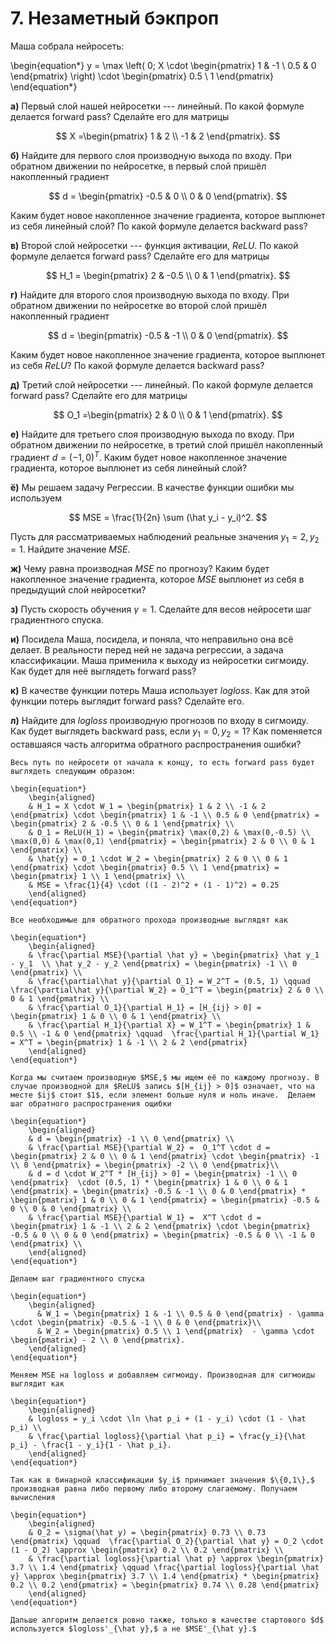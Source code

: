 # 7. Незаметный бэкпроп

Маша собрала нейросеть:

	
\begin{equation*}
y =   \max \left( 0;  X \cdot  \begin{pmatrix} 1 & -1 \\ 0.5 & 0 \end{pmatrix} \right) \cdot \begin{pmatrix} 0.5 \\ 1 \end{pmatrix} 
\end{equation*}

__а)__ Первый слой нашей нейросетки --- линейный. По какой формуле делается forward pass? Сделайте его для матрицы 

$$
X =\begin{pmatrix} 1 & 2 \\ -1 & 2 \end{pmatrix}.
$$

__б)__ Найдите для первого слоя производную выхода по входу. При обратном движении по нейросетке, в первый слой пришёл накопленный градиент

$$
d = \begin{pmatrix} -0.5 & 0 \\ 0 & 0 \end{pmatrix}.
$$

Каким будет новое накопленное значение градиента, которое выплюнет из себя линейный слой? По какой формуле делается backward pass? 

__в)__ Второй слой нейросетки --- функция активации, $ReLU.$ По какой формуле делается forward pass? Сделайте его для матрицы 

$$
H_1 = \begin{pmatrix} 2 & -0.5 \\ 0 & 1 \end{pmatrix}.
$$

__г)__ Найдите для второго слоя производную выхода по входу. При обратном движении по нейросетке во второй слой пришёл накопленный градиент 

$$
d = \begin{pmatrix} -0.5 & -1 \\ 0 & 0 \end{pmatrix}.
$$

Каким будет новое накопленное значение градиента, которое выплюнет из себя $ReLU$?  По какой формуле делается backward pass? 

__д)__ 
Третий слой нейросетки --- линейный.  По какой формуле делается forward pass? Сделайте его для матрицы 

$$
O_1 =\begin{pmatrix} 2 & 0 \\ 0 & 1 \end{pmatrix}.
$$

__е)__ Найдите для третьего слоя производную выхода по входу. При обратном движении по нейросетке, в третий слой пришёл накопленный градиент $d = (-1, 0)^T$. Каким будет новое накопленное значение градиента, которое выплюнет из себя линейный слой? 

__ё)__ Мы решаем задачу Регрессии. В качестве функции ошибки мы используем 

$$
MSE = \frac{1}{2n} \sum (\hat y_i - y_i)^2.
$$

Пусть для рассматриваемых наблюдений реальные значения  $y_1 = 2, y_2 = 1$. Найдите значение $MSE$.


__ж)__  Чему равна производная $MSE$ по прогнозу? Каким будет накопленное значение градиента, которое $MSE$ выплюнет из себя в предыдущий слой нейросетки? 


__з)__ Пусть скорость обучения $\gamma = 1$.  Сделайте для весов нейросети шаг градиентного спуска.


__и)__ Посидела Маша, посидела, и поняла, что неправильно она всё делает. В реальности перед ней не задача регрессии, а задача классификации. Маша применила к выходу из нейросетки сигмоиду. Как будет для неё выглядеть forward pass? 

__к)__  В качестве функции потерь Маша использует $logloss.$ Как для этой функции потерь выглядит forward pass? Сделайте его. 

__л)__ Найдите для $logloss$ производную прогнозов по входу в сигмоиду. Как будет выглядеть backward pass, если $y_1 = 0, y_2 = 1?$ Как поменяется оставшаяся часть алгоритма обратного распространения ошибки? 

```{dropdown} Решение
Весь путь по нейросети от начала к концу, то есть forward pass будет выглядеть следующим образом: 

\begin{equation*}
    \begin{aligned} 
    & H_1 = X \cdot W_1 = \begin{pmatrix} 1 & 2 \\ -1 & 2 \end{pmatrix} \cdot \begin{pmatrix} 1 & -1 \\ 0.5 & 0 \end{pmatrix} =  \begin{pmatrix} 2 & -0.5 \\ 0 & 1 \end{pmatrix} \\
    & O_1 = ReLU(H_1) = \begin{pmatrix} \max(0,2) & \max(0,-0.5) \\ \max(0,0) & \max(0,1) \end{pmatrix} = \begin{pmatrix} 2 & 0 \\ 0 & 1 \end{pmatrix} \\
    & \hat{y} = O_1 \cdot W_2 = \begin{pmatrix} 2 & 0 \\ 0 & 1 \end{pmatrix} \cdot \begin{pmatrix} 0.5 \\ 1 \end{pmatrix} = \begin{pmatrix} 1 \\ 1 \end{pmatrix} \\ 
    & MSE = \frac{1}{4} \cdot ((1 - 2)^2 + (1 - 1)^2) = 0.25
    \end{aligned}
\end{equation*}

Все необходимые для обратного прохода производные выглядят как

\begin{equation*}
    \begin{aligned} 
    & \frac{\partial MSE}{\partial \hat y} = \begin{pmatrix} \hat y_1 - y_1  \\ \hat y_2 - y_2 \end{pmatrix} = \begin{pmatrix} -1 \\ 0 \end{pmatrix} \\ 
    & \frac{\partial\hat y}{\partial O_1} = W_2^T = (0.5, 1) \qquad  \frac{\partial\hat y}{\partial W_2} = O_1^T = \begin{pmatrix} 2 & 0 \\ 0 & 1 \end{pmatrix} \\
    & \frac{\partial O_1}{\partial H_1} = [H_{ij} > 0] = \begin{pmatrix} 1 & 0 \\ 0 & 1 \end{pmatrix} \\
    & \frac{\partial H_1}{\partial X} = W_1^T = \begin{pmatrix} 1 & 0.5 \\ -1 & 0 \end{pmatrix} \qquad  \frac{\partial H_1}{\partial W_1} = X^T = \begin{pmatrix} 1 & -1 \\ 2 & 2 \end{pmatrix}
    \end{aligned}
\end{equation*}

Когда мы считаем производную $MSE,$ мы ищем её по каждому прогнозу. В случае производной для $ReLU$ запись $[H_{ij} > 0]$ означает, что на месте $ij$ стоит $1$, если элемент больше нуля и ноль иначе.  Делаем шаг обратного распространения ощибки

\begin{equation*}
    \begin{aligned} 
    & d = \begin{pmatrix} -1 \\ 0 \end{pmatrix} \\ 
    & \frac{\partial MSE}{\partial W_2} =  O_1^T \cdot d = \begin{pmatrix} 2 & 0 \\ 0 & 1 \end{pmatrix} \cdot \begin{pmatrix} -1 \\ 0 \end{pmatrix} = \begin{pmatrix} -2 \\ 0 \end{pmatrix}\\
    & d = d \cdot W_2^T * [H_{ij} > 0] = \begin{pmatrix} -1 \\ 0 \end{pmatrix}  \cdot (0.5, 1) * \begin{pmatrix} 1 & 0 \\ 0 & 1 \end{pmatrix} = \begin{pmatrix} -0.5 & -1 \\ 0 & 0 \end{pmatrix} * \begin{pmatrix} 1 & 0 \\ 0 & 1 \end{pmatrix} = \begin{pmatrix} -0.5 & 0 \\ 0 & 0 \end{pmatrix} \\
    & \frac{\partial MSE}{\partial W_1} =  X^T \cdot d = \begin{pmatrix} 1 & -1 \\ 2 & 2 \end{pmatrix} \cdot \begin{pmatrix} -0.5 & 0 \\ 0 & 0 \end{pmatrix} = \begin{pmatrix} -0.5 & 0 \\ -1 & 0 \end{pmatrix} \\
    \end{aligned}
\end{equation*}

Делаем шаг градиентного спуска

\begin{equation*}
    \begin{aligned} 
      & W_1 = \begin{pmatrix} 1 & -1 \\ 0.5 & 0 \end{pmatrix} - \gamma \cdot \begin{pmatrix} -0.5 & -1 \\ 0 & 0 \end{pmatrix}\\
      & W_2 = \begin{pmatrix} 0.5 \\ 1 \end{pmatrix}  - \gamma \cdot \begin{pmatrix} - 2 \\ 0 \end{pmatrix}.
    \end{aligned}
\end{equation*}

Меняем MSE на logloss и добавляем сигмоиду. Производная для сигмоиды выглядит как 

\begin{equation*}
    \begin{aligned} 
    & logloss = y_i \cdot \ln \hat p_i + (1 - y_i) \cdot (1 - \hat p_i) \\ 
    & \frac{\partial logloss}{\partial \hat p_i} = \frac{y_i}{\hat p_i} - \frac{1 - y_i}{1 - \hat p_i}.
    \end{aligned}
\end{equation*}

Так как в бинарной классификации $y_i$ принимает значения $\{0,1\},$ производная равна либо первому либо второму слагаемому. Получаем вычисления 

\begin{equation*}
    \begin{aligned} 
    & O_2 = \sigma(\hat y) = \begin{pmatrix} 0.73 \\ 0.73 \end{pmatrix} \qquad  \frac{\partial O_2}{\partial \hat y} = O_2 \cdot (1 - O_2) \approx \begin{pmatrix} 0.2 \\ 0.2 \end{pmatrix} \\ 
    & \frac{\partial logloss}{\partial \hat p} \approx \begin{pmatrix} 3.7 \\ 1.4 \end{pmatrix} \qquad \frac{\partial logloss}{\partial \hat y} \approx \begin{pmatrix} 3.7 \\ 1.4 \end{pmatrix} * \begin{pmatrix} 0.2 \\ 0.2 \end{pmatrix} = \begin{pmatrix} 0.74 \\ 0.28 \end{pmatrix}
    \end{aligned}
\end{equation*}

Дальше алгоритм делается ровно также, только в качестве стартового $d$ используется $logloss'_{\hat y},$ а не $MSE'_{\hat y}.$

```
